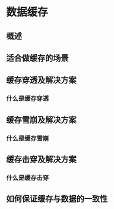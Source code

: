 # 数据缓存
## 概述
## 适合做缓存的场景
## 缓存穿透及解决方案
### 什么是缓存穿透
### 
## 缓存雪崩及解决方案
### 什么是缓存雪崩

## 缓存击穿及解决方案
### 什么是缓存击穿

## 如何保证缓存与数据的一致性
